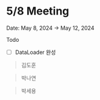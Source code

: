 # 5/8 Meeting

Date: May 8, 2024 → May 12, 2024

Todo

- [ ]  DataLoader 완성

> 김도훈
> 

> 박나연
> 

> 박세용
>